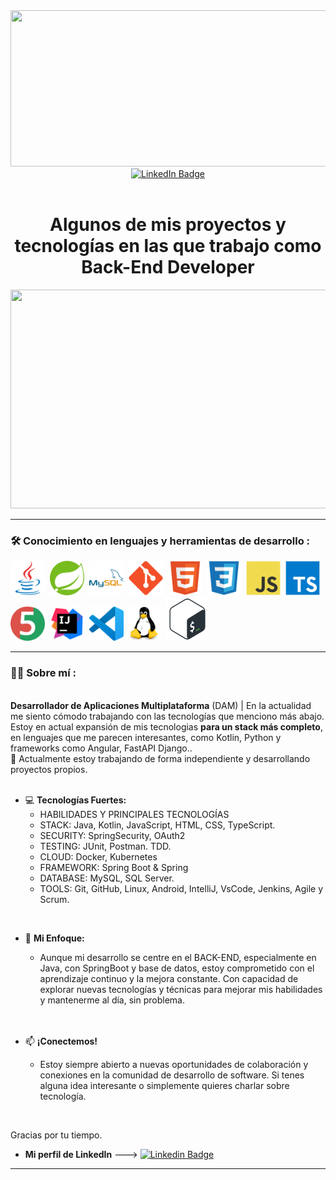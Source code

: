 <div align="center">
  <img src="https://media4.giphy.com/media/v1.Y2lkPTc5MGI3NjExemRzd3Izc3QzaGU1Y25qcXg3dW9xYjR5Z2ZhcThsZ3Y4enR0d2FqOCZlcD12MV9pbnRlcm5hbF9naWZfYnlfaWQmY3Q9Zw/26uf5EfMqWNWCLbc4/giphy.webp" height="250" width="1000"/>
  <div id="badges">
    <a href="https://www.linkedin.com/in/sebastian-compagnucci/">
      <img src="https://img.shields.io/badge/LinkedIn-blue?style=for-the-badge&logo=linkedin&logoColor=white" alt="LinkedIn Badge"/>
    </a>
  </div>
  <img src="https://komarev.com/ghpvc/?username=Hugoag03&color=blue" alt=""/>
  <h1>Algunos de mis proyectos y tecnologías en las que trabajo como Back-End Developer </h1>
</div>

<div align="center">
  <img src="Mastermind.gif" width="700" height="350"/>
</div>

---

### :hammer_and_wrench: Conocimiento en lenguajes y herramientas de desarrollo :

<div>
  <img src="https://github.com/devicons/devicon/blob/master/icons/java/java-original.svg" title="Java" alt="Java" width="55" height="55"/>&nbsp;
  <img src="https://github.com/devicons/devicon/blob/master/icons/spring/spring-original.svg" title="SpringBoot" alt="SpringBoot" width="55" height="55"/>&nbsp;
  <img src="https://github.com/devicons/devicon/blob/master/icons/mysql/mysql-original-wordmark.svg" title="MySQL" alt="MySQL" width="55" height="55"/>&nbsp;
  <img src="https://github.com/devicons/devicon/blob/master/icons/git/git-original.svg" title="Git" alt="Git" width="55" height="55"/>&nbsp; 
  <img src="https://github.com/devicons/devicon/blob/master/icons/html5/html5-original.svg" title="HTML5" alt="HTML" width="55" height="55"/>&nbsp; 
  <img src="https://github.com/devicons/devicon/blob/master/icons/css3/css3-original.svg" title="CSS" alt="CSS" width="55" height="55"/>&nbsp;
  <img src="https://github.com/devicons/devicon/blob/master/icons/javascript/javascript-original.svg" title="JavaScript" alt="JavaScript" width="55" height="55"/>&nbsp;
  <img src="https://github.com/devicons/devicon/blob/master/icons/typescript/typescript-original.svg" title="TypeScript" alt="TypeScript" width="55" height="55"/>&nbsp;
  <img src="https://github.com/devicons/devicon/blob/master/icons/junit/junit-original.svg" title="JUnit" alt="Postman" width="55" height="55"/>&nbsp;
  <img src="https://github.com/devicons/devicon/blob/master/icons/intellij/intellij-original.svg" title="Intellij" alt="Intellij" width="55" height="55"/>&nbsp;
  <img src="https://github.com/devicons/devicon/blob/master/icons/vscode/vscode-original.svg" title="VisualStudioCode" alt="VisualStudioCode" width="55" height="55"/>
  <img src="https://github.com/devicons/devicon/blob/master/icons/linux/linux-original.svg" title="Linux" alt="Linux" width="55" height="55"/>&nbsp;
  <img src="https://github.com/devicons/devicon/blob/master/icons/bash/bash-original.svg" title="Bash" alt="Bash" width="70" height="70"/>&nbsp; 
  
</div>

---

### :man_technologist: Sobre mí :

 <br> **Desarrollador de Aplicaciones Multiplataforma** (DAM) | En la actualidad me siento cómodo trabajando con las tecnologías que menciono más abajo.
 <br>Estoy en actual expansión de mis tecnologias **para un stack más completo**, en lenguajes que me parecen interesantes, como Kotlin, Python y frameworks como Angular, FastAPI Django..
<br> 
 :telescope: Actualmente estoy trabajando de forma independiente y desarrollando proyectos propios.<br>
 <br> 

- 💻 **Tecnologías Fuertes:** 
    - HABILIDADES Y PRINCIPALES TECNOLOGÍAS
    - STACK: Java, Kotlin, JavaScript, HTML, CSS, TypeScript.
    - SECURITY: SpringSecurity, OAuth2
    - TESTING: JUnit, Postman. TDD.
    - CLOUD: Docker, Kubernetes
    - FRAMEWORK: Spring Boot & Spring
    - DATABASE: MySQL, SQL Server.
    - TOOLS: Git, GitHub, Linux, Android, IntelliJ, VsCode, Jenkins, Agile y Scrum.
<br> 


- 🌱 **Mi Enfoque:** 
    - Aunque mi desarrollo se centre en el BACK-END, especialmente en Java, con SpringBoot y base de datos, estoy comprometido con el aprendizaje continuo y la mejora constante. Con capacidad de explorar nuevas tecnologías y técnicas para mejorar mis habilidades y mantenerme al día, sin problema.
   <br> 

    <br> 
- 📫 **¡Conectemos!** 
    - Estoy siempre abierto a nuevas oportunidades de colaboración y conexiones en la comunidad de desarrollo de software. Si tenes alguna idea interesante o simplemente quieres charlar sobre tecnología.
    
       
<br> 

 Gracias por tu tiempo.<br> 
+ **Mi perfil de LinkedIn**              --->    [![Linkedin Badge](https://img.shields.io/badge/-Sebasitan-blue?style=flat&logo=Linkedin&logoColor=white)](https://www.linkedin.com/in/sebastian-compagnucci/)

---


